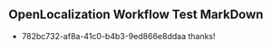 ## OpenLocalization Workflow Test MarkDown
* 782bc732-af8a-41c0-b4b3-9ed866e8ddaa 
thanks!<!--HONumber=Mar16_HO4-->
